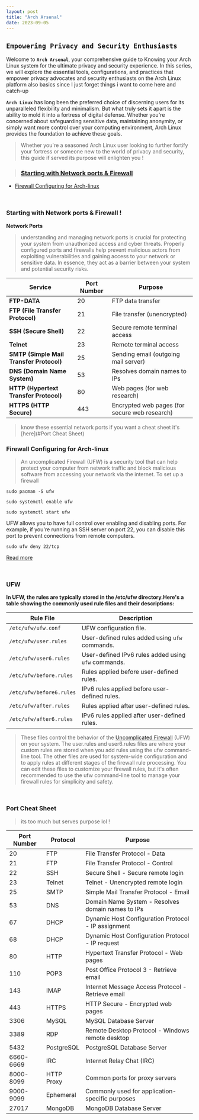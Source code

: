 ```yaml
---
layout: post
title: "Arch Arsenal"
date: 2023-09-05  
---
```


## `Empowering Privacy and Security Enthusiasts`

Welcome to **`Arch Arsenal`**, your comprehensive guide to Knowing your Arch Linux 
system for the ultimate privacy and security experience. In this series, we will explore 
the essential tools, configurations, and practices that empower privacy advocates and 
security enthusiasts on the Arch Linux platform also basics since I just forget things 
i want to come here and catch-up

**`Arch Linux`** has long been the preferred choice of discerning users for its 
unparalleled flexibility and minimalism. But what truly sets it apart is the ability to 
mold it into a fortress of digital defense. Whether you're concerned about safeguarding 
sensitive data, maintaining anonymity, or simply want more control over your computing 
environment, Arch Linux provides the foundation to achieve these goals.

>Whether you're a seasoned Arch Linux user looking to further fortify your fortress or 
someone new to the world of privacy and security, this guide if served its purpose will  enlighten you !


>### [Starting with Network ports & Firewall](#Starting-with-Network-ports-&-Firewall)

-  [Firewall Configuring for Arch-linux](Firewall-Configuring-for-Arch-linux)


<br>



### Starting with Network ports & Firewall !

**Network Ports**

>understanding and managing network ports is crucial for protecting your system from unauthorized access and cyber 
threats. Properly configured ports and firewalls help prevent malicious actors from exploiting vulnerabilities and 
gaining access to your network or sensitive data. In essence, they act as a barrier between your system and potential 
security risks.


| **Service**                          | **Port Number** | **Purpose**                            |
|--------------------------------------|-----------------|---------------------------------------|
| **FTP-DATA**                         | 20              | FTP data transfer                      |
| **FTP (File Transfer Protocol)**     | 21              | File transfer (unencrypted)           |
| **SSH (Secure Shell)**               | 22              | Secure remote terminal access         |
| **Telnet**                           | 23              | Remote terminal access                |
| **SMTP (Simple Mail Transfer Protocol)** | 25           | Sending email (outgoing mail server)  |
| **DNS (Domain Name System)**         | 53              | Resolves domain names to IPs          |
| **HTTP (Hypertext Transfer Protocol)** | 80              | Web pages (for web research)          |
| **HTTPS (HTTP Secure)**              | 443             | Encrypted web pages (for secure web research) |



>know these essential network ports if you want a cheat sheet it's [here](#Port Cheat Sheet)


### Firewall Configuring for Arch-linux

> An uncomplicated Firewall (UFW) is 
a security tool that can help protect 
your computer from network traffic 
and block malicious software from 
accessing your network via the 
internet. To set up a firewall 

`sudo pacman -S ufw`

`sudo systemctl enable ufw`

`sudo systemctl start ufw`

UFW allows you to have full control 
over enabling and disabling ports. 
For example, if you're running an SSH 
server on port 22, you can disable 
this port to prevent connections from 
remote computers.

`sudo ufw deny 22/tcp`


[Read more](#UFW)



<br>

### UFW

**In UFW, the rules are typically stored in the /etc/ufw directory.Here's a table 
showing the commonly used rule files and their descriptions:**


| Rule File               | Description                                         |
|-------------------------|---------------------------------------------------- |
| `/etc/ufw/ufw.conf`     | UFW configuration file.                             |
| `/etc/ufw/user.rules`   | User-defined rules added using `ufw` commands.      |
| `/etc/ufw/user6.rules`  | User-defined IPv6 rules added using `ufw` commands. |
| `/etc/ufw/before.rules` | Rules applied before user-defined rules.            |
| `/etc/ufw/before6.rules`| IPv6 rules applied before user-defined rules.       |
| `/etc/ufw/after.rules`  | Rules applied after user-defined rules.             |
| `/etc/ufw/after6.rules` | IPv6 rules applied after user-defined rules.        |


>These files control the behavior of the [Uncomplicated Firewall](https://wiki.archlinux.org/title/Uncomplicated_Firewall) (UFW) on your system. 
The user.rules and user6.rules files are where your custom rules are stored when you add 
rules using the ufw command-line tool. The other files are used for system-wide 
configuration and to apply rules at different stages of the firewall rule processing.
You can edit these files to customize your firewall rules, but it's often recommended to 
use the ufw command-line tool to manage your firewall rules for simplicity and safety.

<br>

### Port Cheat Sheet 

>its too much but serves purpose lol !

| Port Number | Protocol   | Purpose                                             |
|-------------|------------|-----------------------------------------------------|
| 20          | FTP        | File Transfer Protocol - Data                       |
| 21          | FTP        | File Transfer Protocol - Control                    |
| 22          | SSH        | Secure Shell - Secure remote login                  |
| 23          | Telnet     | Telnet - Unencrypted remote login                   |
| 25          | SMTP       | Simple Mail Transfer Protocol - Email               |
| 53          | DNS        | Domain Name System - Resolves domain names to IPs   |
| 67          | DHCP       | Dynamic Host Configuration Protocol - IP assignment |
| 68          | DHCP       | Dynamic Host Configuration Protocol - IP request    |
| 80          | HTTP       | Hypertext Transfer Protocol - Web pages             |
| 110         | POP3       | Post Office Protocol 3 - Retrieve email             |
| 143         | IMAP       | Internet Message Access Protocol - Retrieve email   |
| 443         | HTTPS      | HTTP Secure - Encrypted web pages                   |
| 3306        | MySQL      | MySQL Database Server                               |
| 3389        | RDP        | Remote Desktop Protocol - Windows remote desktop    |
| 5432        | PostgreSQL | PostgreSQL Database Server                          |
| 6660-6669   | IRC        | Internet Relay Chat (IRC)                           |
| 8000-8099   | HTTP Proxy | Common ports for proxy servers                      |
| 9000-9099   | Ephemeral  | Commonly used for application-specific purposes     |
| 27017       | MongoDB    | MongoDB Database Server                             |
